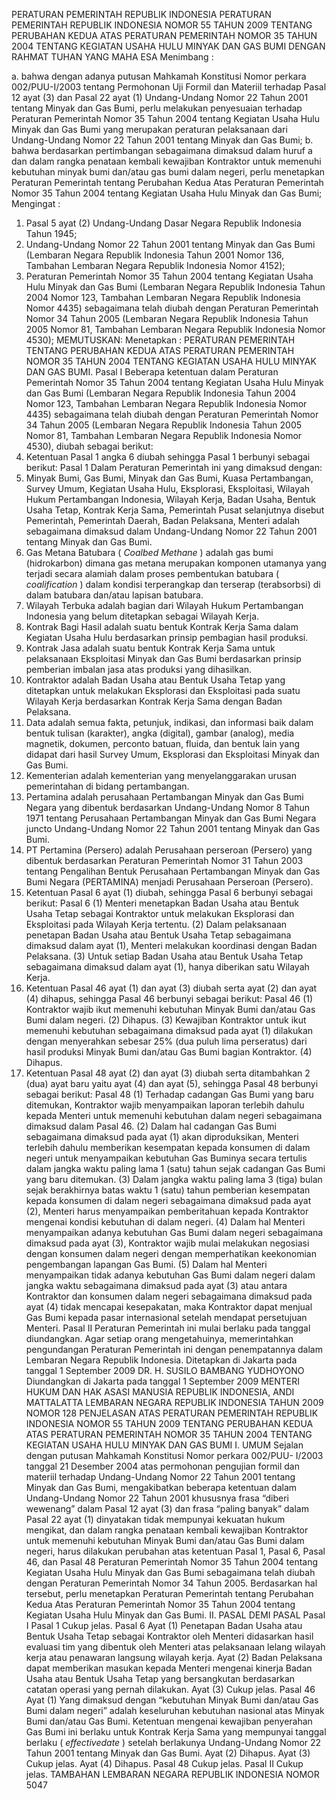  PERATURAN PEMERINTAH REPUBLIK INDONESIA PERATURAN PEMERINTAH REPUBLIK INDONESIA NOMOR 55 TAHUN 2009 TENTANG PERUBAHAN KEDUA ATAS PERATURAN PEMERINTAH NOMOR 35 TAHUN 2004 TENTANG KEGIATAN USAHA HULU MINYAK DAN GAS BUMI
DENGAN RAHMAT TUHAN YANG MAHA ESA
Menimbang :

a. bahwa dengan adanya putusan Mahkamah Konstitusi Nomor perkara 002/PUU-I/2003 tentang Permohonan Uji Formil dan Materiil terhadap Pasal 12 ayat (3) dan Pasal 22 ayat (1) Undang-Undang Nomor 22 Tahun 2001 tentang Minyak dan Gas Bumi, perlu melakukan penyesuaian terhadap Peraturan Pemerintah Nomor 35 Tahun 2004 tentang Kegiatan Usaha Hulu Minyak dan Gas Bumi yang merupakan peraturan pelaksanaan dari Undang-Undang Nomor 22 Tahun 2001 tentang Minyak dan Gas Bumi;
b. bahwa berdasarkan pertimbangan sebagaimana dimaksud dalam huruf a dan dalam rangka penataan kembali kewajiban Kontraktor untuk memenuhi kebutuhan minyak bumi dan/atau gas bumi dalam negeri, perlu menetapkan Peraturan Pemerintah tentang Perubahan Kedua Atas Peraturan Pemerintah Nomor 35 Tahun 2004 tentang Kegiatan Usaha Hulu Minyak dan Gas Bumi;
Mengingat :

1. Pasal 5 ayat (2) Undang-Undang Dasar Negara Republik Indonesia Tahun 1945;
2. Undang-Undang Nomor 22 Tahun 2001 tentang Minyak dan Gas Bumi (Lembaran Negara Republik Indonesia Tahun 2001 Nomor 136, Tambahan Lembaran Negara Republik Indonesia Nomor 4152);
3. Peraturan Pemerintah Nomor 35 Tahun 2004 tentang Kegiatan Usaha Hulu Minyak dan Gas Bumi (Lembaran Negara Republik Indonesia Tahun 2004 Nomor 123, Tambahan Lembaran Negara Republik Indonesia Nomor 4435) sebagaimana telah diubah dengan Peraturan Pemerintah Nomor 34 Tahun 2005 (Lembaran Negara Republik Indonesia Tahun 2005 Nomor 81, Tambahan Lembaran Negara Republik Indonesia Nomor 4530);
MEMUTUSKAN:
 Menetapkan : PERATURAN PEMERINTAH TENTANG PERUBAHAN KEDUA ATAS PERATURAN PEMERINTAH NOMOR 35 TAHUN 2004 TENTANG KEGIATAN USAHA HULU MINYAK DAN GAS BUMI.
Pasal I
Beberapa ketentuan dalam Peraturan Pemerintah Nomor 35 Tahun 2004 tentang Kegiatan Usaha Hulu Minyak dan Gas Bumi (Lembaran Negara Republik Indonesia Tahun 2004 Nomor 123, Tambahan Lembaran Negara Republik Indonesia Nomor 4435) sebagaimana telah diubah dengan Peraturan Pemerintah Nomor 34 Tahun 2005 (Lembaran Negara Republik Indonesia Tahun 2005 Nomor 81, Tambahan Lembaran Negara Republik Indonesia Nomor 4530), diubah sebagai berikut:
1. Ketentuan Pasal 1 angka 6 diubah sehingga Pasal 1 berbunyi sebagai berikut:
Pasal 1
Dalam Peraturan Pemerintah ini yang dimaksud dengan:
1. Minyak Bumi, Gas Bumi, Minyak dan Gas Bumi, Kuasa Pertambangan, Survey Umum, Kegiatan Usaha Hulu, Eksplorasi, Eksploitasi, Wilayah Hukum Pertambangan Indonesia, Wilayah Kerja, Badan Usaha, Bentuk Usaha Tetap, Kontrak Kerja Sama, Pemerintah Pusat selanjutnya disebut Pemerintah, Pemerintah Daerah, Badan Pelaksana, Menteri adalah sebagaimana dimaksud dalam Undang-Undang Nomor 22 Tahun 2001 tentang Minyak dan Gas Bumi.
2. Gas Metana Batubara ( _Coalbed Methane_ ) adalah gas bumi (hidrokarbon) dimana gas metana merupakan komponen utamanya yang terjadi secara alamiah dalam proses pembentukan batubara ( _coalification_ ) dalam kondisi terperangkap dan terserap (terabsorbsi) di dalam batubara dan/atau lapisan batubara.
3. Wilayah Terbuka adalah bagian dari Wilayah Hukum Pertambangan Indonesia yang belum ditetapkan sebagai Wilayah Kerja.
4. Kontrak Bagi Hasil adalah suatu bentuk Kontrak Kerja Sama dalam Kegiatan Usaha Hulu berdasarkan prinsip pembagian hasil produksi.
5. Kontrak Jasa adalah suatu bentuk Kontrak Kerja Sama untuk pelaksanaan Eksploitasi Minyak dan Gas Bumi berdasarkan prinsip pemberian imbalan jasa atas produksi yang dihasilkan.
6. Kontraktor adalah Badan Usaha atau Bentuk Usaha Tetap yang ditetapkan untuk melakukan Eksplorasi dan Eksploitasi pada suatu Wilayah Kerja berdasarkan Kontrak Kerja Sama dengan Badan Pelaksana.
7. Data adalah semua fakta, petunjuk, indikasi, dan informasi baik dalam bentuk tulisan (karakter), angka (digital), gambar (analog), media magnetik, dokumen, perconto batuan, fluida, dan bentuk lain yang didapat dari hasil Survey Umum, Eksplorasi dan Eksploitasi Minyak dan Gas Bumi.
8. Kementerian adalah kementerian yang menyelanggarakan urusan pemerintahan di bidang pertambangan.
9. Pertamina adalah perusahaan Pertambangan Minyak dan Gas Bumi Negara yang dibentuk berdasarkan Undang-Undang Nomor 8 Tahun 1971 tentang Perusahaan Pertambangan Minyak dan Gas Bumi Negara juncto Undang-Undang Nomor 22 Tahun 2001 tentang Minyak dan Gas Bumi.
10. PT Pertamina (Persero) adalah Perusahaan perseroan (Persero) yang dibentuk berdasarkan Peraturan Pemerintah Nomor 31 Tahun 2003 tentang Pengalihan Bentuk Perusahaan Pertambangan Minyak dan Gas Bumi Negara (PERTAMINA) menjadi Perusahaan Perseroan (Persero).
2. Ketentuan Pasal 6 ayat (1) diubah, sehingga Pasal 6 berbunyi sebagai berikut:
Pasal 6
(1) Menteri menetapkan Badan Usaha atau Bentuk Usaha Tetap sebagai Kontraktor untuk melakukan Eksplorasi dan Eksploitasi pada Wilayah Kerja tertentu.
(2) Dalam pelaksanaan penetapan Badan Usaha atau Bentuk Usaha Tetap sebagaimana dimaksud dalam ayat (1), Menteri melakukan koordinasi dengan Badan Pelaksana.
(3) Untuk setiap Badan Usaha atau Bentuk Usaha Tetap sebagaimana dimaksud dalam ayat (1), hanya diberikan satu Wilayah Kerja.
3. Ketentuan Pasal 46 ayat (1) dan ayat (3) diubah serta ayat (2) dan ayat (4) dihapus, sehingga Pasal 46 berbunyi sebagai berikut:
Pasal 46
(1) Kontraktor wajib ikut memenuhi kebutuhan Minyak Bumi dan/atau Gas Bumi dalam negeri.
(2) Dihapus.
(3) Kewajiban Kontraktor untuk ikut memenuhi kebutuhan sebagaimana dimaksud pada ayat (1) dilakukan dengan menyerahkan sebesar 25% (dua puluh lima perseratus) dari hasil produksi Minyak Bumi dan/atau Gas Bumi bagian Kontraktor.
(4) Dihapus.
4. Ketentuan Pasal 48 ayat (2) dan ayat (3) diubah serta ditambahkan 2 (dua) ayat baru yaitu ayat (4) dan ayat (5), sehingga Pasal 48 berbunyi sebagai berikut:
Pasal 48
(1) Terhadap cadangan Gas Bumi yang baru ditemukan, Kontraktor wajib menyampaikan laporan terlebih dahulu kepada Menteri untuk memenuhi kebutuhan dalam negeri sebagaimana dimaksud dalam Pasal 46.
(2) Dalam hal cadangan Gas Bumi sebagaimana dimaksud pada ayat (1) akan diproduksikan, Menteri terlebih dahulu memberikan kesempatan kepada konsumen di dalam negeri untuk menyampaikan kebutuhan Gas Buminya secara tertulis dalam jangka waktu paling lama 1 (satu) tahun sejak cadangan Gas Bumi yang baru ditemukan.
(3) Dalam jangka waktu paling lama 3 (tiga) bulan sejak berakhirnya batas waktu 1 (satu) tahun pemberian kesempatan kepada konsumen di dalam negeri sebagaimana dimaksud pada ayat (2), Menteri harus menyampaikan pemberitahuan kepada Kontraktor mengenai kondisi kebutuhan di dalam negeri.
(4) Dalam hal Menteri menyampaikan adanya kebutuhan Gas Bumi dalam negeri sebagaimana dimaksud pada ayat (3), Kontraktor wajib mulai melakukan negosiasi dengan konsumen dalam negeri dengan memperhatikan keekonomian pengembangan lapangan Gas Bumi.
(5) Dalam hal Menteri menyampaikan tidak adanya kebutuhan Gas Bumi dalam negeri dalam jangka waktu sebagaimana dimaksud pada ayat (3) atau antara Kontraktor dan konsumen dalam negeri sebagaimana dimaksud pada ayat (4) tidak mencapai kesepakatan, maka Kontraktor dapat menjual Gas Bumi kepada pasar internasional setelah mendapat persetujuan Menteri.
Pasal II
Peraturan Pemerintah ini mulai berlaku pada tanggal diundangkan.
Agar setiap orang mengetahuinya, memerintahkan pengundangan Peraturan Pemerintah ini dengan penempatannya dalam Lembaran Negara Republik Indonesia. Ditetapkan di Jakarta pada tanggal 1 September 2009 DR. H. SUSILO BAMBANG YUDHOYONO Diundangkan di Jakarta pada tanggal 1 September 2009 MENTERI HUKUM DAN HAK ASASI MANUSIA REPUBLIK INDONESIA, ANDI MATTALATTA LEMBARAN NEGARA REPUBLIK INDONESIA TAHUN 2009 NOMOR 128 PENJELASAN ATAS PERATURAN PEMERINTAH REPUBLIK INDONESIA NOMOR 55 TAHUN 2009 TENTANG PERUBAHAN KEDUA ATAS PERATURAN PEMERINTAH NOMOR 35 TAHUN 2004 TENTANG KEGIATAN USAHA HULU MINYAK DAN GAS BUMI I. UMUM Sejalan dengan putusan Mahkamah Konstitusi Nomor perkara 002/PUU- I/2003 tanggal 21 Desember 2004 atas permohonan pengujian formil dan materiil terhadap Undang-Undang Nomor 22 Tahun 2001 tentang Minyak dan Gas Bumi, mengakibatkan beberapa ketentuan dalam Undang-Undang Nomor 22 Tahun 2001 khususnya frasa “diberi wewenang” dalam Pasal 12 ayat (3) dan frasa “paling banyak” dalam Pasal 22 ayat (1) dinyatakan tidak mempunyai kekuatan hukum mengikat, dan dalam rangka penataan kembali kewajiban Kontraktor untuk memenuhi kebutuhan Minyak Bumi dan/atau Gas Bumi dalam negeri, harus dilakukan perubahan atas ketentuan Pasal 1, Pasal 6, Pasal 46, dan Pasal 48 Peraturan Pemerintah Nomor 35 Tahun 2004 tentang Kegiatan Usaha Hulu Minyak dan Gas Bumi sebagaimana telah diubah dengan Peraturan Pemerintah Nomor 34 Tahun 2005. Berdasarkan hal tersebut, perlu menetapkan Peraturan Pemerintah tentang Perubahan Kedua Atas Peraturan Pemerintah Nomor 35 Tahun 2004 tentang Kegiatan Usaha Hulu Minyak dan Gas Bumi. II. PASAL DEMI PASAL
Pasal I
Pasal 1
Cukup jelas.
Pasal 6
Ayat (1) Penetapan Badan Usaha atau Bentuk Usaha Tetap sebagai Kontraktor oleh Menteri didasarkan hasil evaluasi tim yang dibentuk oleh Menteri atas pelaksanaan lelang wilayah kerja atau penawaran langsung wilayah kerja. Ayat (2) Badan Pelaksana dapat memberikan masukan kepada Menteri mengenai kinerja Badan Usaha atau Bentuk Usaha Tetap yang bersangkutan berdasarkan catatan operasi yang pernah dilakukan. Ayat (3) Cukup jelas.
Pasal 46
Ayat (1) Yang dimaksud dengan “kebutuhan Minyak Bumi dan/atau Gas Bumi dalam negeri” adalah keseluruhan kebutuhan nasional atas Minyak Bumi dan/atau Gas Bumi. Ketentuan mengenai kewajiban penyerahan Gas Bumi ini berlaku untuk Kontrak Kerja Sama yang mempunyai tanggal berlaku ( _effectivedate_ ) setelah berlakunya Undang-Undang Nomor 22 Tahun 2001 tentang Minyak dan Gas Bumi. Ayat (2) Dihapus. Ayat (3) Cukup jelas. Ayat (4) Dihapus.
Pasal 48
Cukup jelas.
Pasal II
Cukup jelas. TAMBAHAN LEMBARAN NEGARA REPUBLIK INDONESIA NOMOR 5047